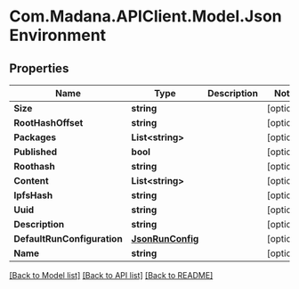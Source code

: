 
# Com.Madana.APIClient.Model.JsonEnvironment

## Properties

Name | Type | Description | Notes
------------ | ------------- | ------------- | -------------
**Size** | **string** |  | [optional] 
**RootHashOffset** | **string** |  | [optional] 
**Packages** | **List&lt;string&gt;** |  | [optional] 
**Published** | **bool** |  | [optional] 
**Roothash** | **string** |  | [optional] 
**Content** | **List&lt;string&gt;** |  | [optional] 
**IpfsHash** | **string** |  | [optional] 
**Uuid** | **string** |  | [optional] 
**Description** | **string** |  | [optional] 
**DefaultRunConfiguration** | [**JsonRunConfig**](JsonRunConfig.md) |  | [optional] 
**Name** | **string** |  | [optional] 

[[Back to Model list]](../README.md#documentation-for-models)
[[Back to API list]](../README.md#documentation-for-api-endpoints)
[[Back to README]](../README.md)

